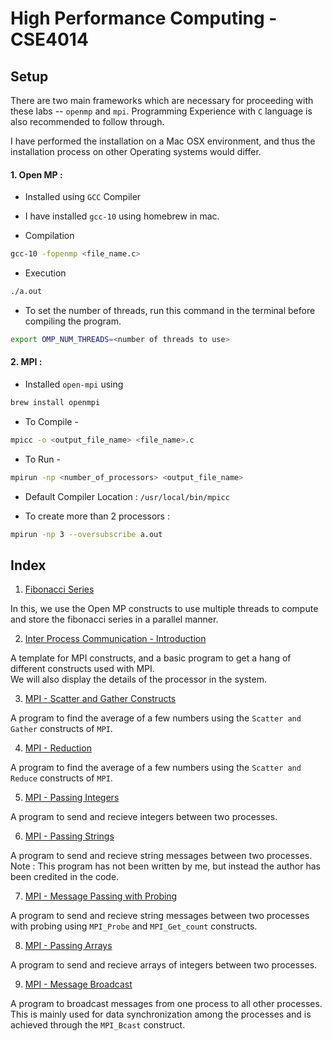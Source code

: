 # High Performance Computing - CSE4014



## Setup

There are two main frameworks which are necessary for proceeding with these labs -- `openmp` and `mpi`. Programming Experience with `C` language is also recommended to follow through.

I have performed the installation on a Mac OSX environment, and thus the installation process on other Operating systems would differ.

#### 1. Open MP :

* Installed using `GCC` Compiler

* I have installed `gcc-10` using homebrew in mac.

* Compilation
```bash
gcc-10 -fopenmp <file_name.c>
```

* Execution
```bash
./a.out
```

* To set the number of threads, run this command in the terminal before compiling the program.
```bash
export OMP_NUM_THREADS=<number of threads to use> 
```


#### 2. MPI :

* Installed `open-mpi` using 
```bash
brew install openmpi
```

* To Compile -
```bash
mpicc -o <output_file_name> <file_name>.c
```

* To Run -
```bash
mpirun -np <number_of_processors> <output_file_name>
```

* Default Compiler Location : `/usr/local/bin/mpicc`

* To create more than 2 processors :
```bash
mpirun -np 3 --oversubscribe a.out
```



## Index

1. [Fibonacci Series](./fibonacci_series.c)

In this, we use the Open MP constructs to use multiple threads to compute and store the fibonacci series in a parallel manner.


2. [Inter Process Communication - Introduction](./processor_details.c)

A template for MPI constructs, and a basic program to get a hang of different constructs used with MPI. <br>
We will also display the details of the processor in the system.


3. [MPI - Scatter and Gather Constructs](./average_scatter_gather.c)

A program to find the average of a few numbers using the `Scatter and Gather` constructs of `MPI`.


4. [MPI - Reduction](./average_reduction.c)

A program to find the average of a few numbers using the `Scatter and Reduce` constructs of `MPI`.


5. [MPI - Passing Integers](./send_recv_integers.c)

A program to send and recieve integers between two processes.


6. [MPI - Passing Strings](./send_recv_strings.c)

A program to send and recieve string messages between two processes.
Note : This program has not been written by me, but instead the author has been credited in the code.


7. [MPI - Message Passing with Probing](./probing.c)

A program to send and recieve string messages between two processes with probing using `MPI_Probe` and `MPI_Get_count` constructs.


8. [MPI - Passing Arrays](./send_recv_arrays.c)

A program to send and recieve arrays of integers between two processes.


9. [MPI - Message Broadcast](./broadcast.c)

A program to broadcast messages from one process to all other processes. This is mainly used for data synchronization among the processes and is achieved through the `MPI_Bcast` construct.


